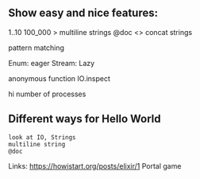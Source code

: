 Show easy and nice features:
---------------------------
1..10
100_000
\>
multiline strings
@doc
<> concat strings

pattern matching

Enum: eager
Stream: Lazy

anonymous function
IO.inspect

hi number of processes

Different ways for Hello World
------------------------------
	look at IO, Strings
	multiline string
	@doc



Links:
https://howistart.org/posts/elixir/1  Portal game

